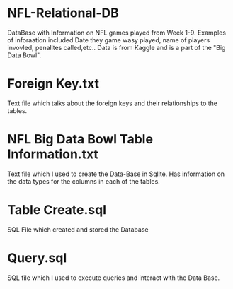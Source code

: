 # NFL-Relational-DB
DataBase with Information on NFL games played from Week 1-9. Examples of inforaation included Date they game wasy played, name of players invovled, penalites called,etc..
Data is from Kaggle and is a part of the "Big Data Bowl". 
# Foreign Key.txt
Text file which talks about the foreign keys and their relationships to the tables. 
# NFL Big Data Bowl Table Information.txt
Text file which I used to create the Data-Base in Sqlite. Has information on the data types for the columns in each of the tables. 
# Table Create.sql
SQL File which created and stored the Database
# Query.sql
SQL file which I used to execute queries and interact with the Data Base. 
